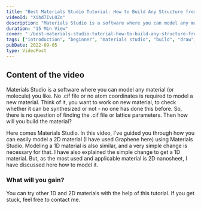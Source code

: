```yaml
---
title: "Best Materials Studio Tutorial: How to Build Any Structure from Scratch?"
videoId: "Xibd7IvL0Zo"
description: "Materials Studio is a software where you can model any material (or molecule) you like. No .cif file or no atom coordinates is required to model a new material."
duration: "15 Min View"
cover: "./best-materials-studio-tutorial-how-to-build-any-structure-from-scratch.jpg"
tags: ["introduction", "beginner", "materials studio", "build", "draw", "scratch"]
pubDate: 2022-09-05
type: VideoPost
---
```

## Content of the video
Materials Studio is a software where you can model any material (or molecule) you like. No .cif file or no atom coordinates is required to model a new material. Think of it, you want to work on new material, to check whether it can be synthesized or not - no one has done this before. So, there is no question of finding the .cif file or lattice parameters. Then how will you build the material?

Here comes Materials Studio. In this video, I've guided you through how you can easily model a 2D material (I have used Graphene here) using Materials Studio. Modeling a 1D material is also similar, and a very simple change is necessary for that. I have also explained the simple change to get a 1D material. But, as the most used and applicable material is 2D nanosheet, I have discussed here how to model it.

### What will you gain?
You can try other 1D and 2D materials with the help of this tutorial. If you get stuck, feel free to contact me.